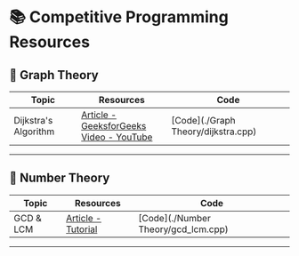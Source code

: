 # 📚 Competitive Programming Resources

## 🔹 Graph Theory

| Topic | Resources | Code |
|-------|-----------|------|
| Dijkstra's Algorithm | [Article - GeeksforGeeks](https://example.com)<br>[Video - YouTube](https://youtube.com) | [Code](./Graph Theory/dijkstra.cpp) |

---

## 🔹 Number Theory

| Topic | Resources | Code |
|-------|-----------|------|
| GCD & LCM | [Article - Tutorial](https://example.com/gcd) | [Code](./Number Theory/gcd_lcm.cpp) |

---

